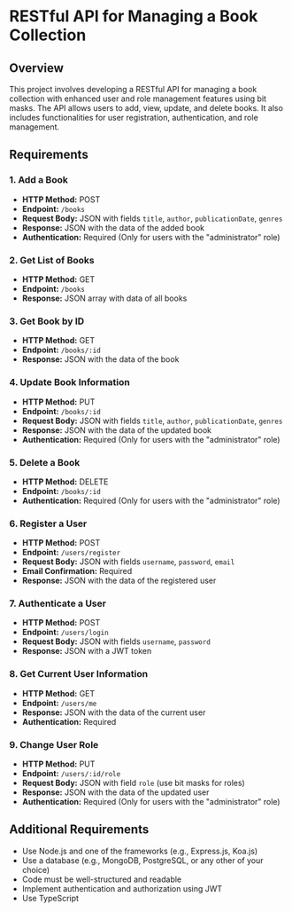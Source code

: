 # RESTful API for Managing a Book Collection

## Overview

This project involves developing a RESTful API for managing a book collection with enhanced user and role management features using bit masks. The API allows users to add, view, update, and delete books. It also includes functionalities for user registration, authentication, and role management.

## Requirements

### 1. Add a Book
- **HTTP Method:** POST
- **Endpoint:** `/books`
- **Request Body:** JSON with fields `title`, `author`, `publicationDate`, `genres`
- **Response:** JSON with the data of the added book
- **Authentication:** Required (Only for users with the "administrator" role)

### 2. Get List of Books
- **HTTP Method:** GET
- **Endpoint:** `/books`
- **Response:** JSON array with data of all books

### 3. Get Book by ID
- **HTTP Method:** GET
- **Endpoint:** `/books/:id`
- **Response:** JSON with the data of the book

### 4. Update Book Information
- **HTTP Method:** PUT
- **Endpoint:** `/books/:id`
- **Request Body:** JSON with fields `title`, `author`, `publicationDate`, `genres`
- **Response:** JSON with the data of the updated book
- **Authentication:** Required (Only for users with the "administrator" role)

### 5. Delete a Book
- **HTTP Method:** DELETE
- **Endpoint:** `/books/:id`
- **Authentication:** Required (Only for users with the "administrator" role)

### 6. Register a User
- **HTTP Method:** POST
- **Endpoint:** `/users/register`
- **Request Body:** JSON with fields `username`, `password`, `email`
- **Email Confirmation:** Required
- **Response:** JSON with the data of the registered user

### 7. Authenticate a User
- **HTTP Method:** POST
- **Endpoint:** `/users/login`
- **Request Body:** JSON with fields `username`, `password`
- **Response:** JSON with a JWT token

### 8. Get Current User Information
- **HTTP Method:** GET
- **Endpoint:** `/users/me`
- **Response:** JSON with the data of the current user
- **Authentication:** Required

### 9. Change User Role
- **HTTP Method:** PUT
- **Endpoint:** `/users/:id/role`
- **Request Body:** JSON with field `role` (use bit masks for roles)
- **Response:** JSON with the data of the updated user
- **Authentication:** Required (Only for users with the "administrator" role)

## Additional Requirements

- Use Node.js and one of the frameworks (e.g., Express.js, Koa.js)
- Use a database (e.g., MongoDB, PostgreSQL, or any other of your choice)
- Code must be well-structured and readable
- Implement authentication and authorization using JWT
- Use TypeScript
